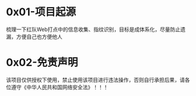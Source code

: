 # 0x01-项目起源
梳理一下红队Web打点中的信息收集、指纹识别，目标是成体系化，尽量防止遗漏，方便自己也方便他人

# 0x02-免责声明
该项目仅供授权下使用，禁止使用该项目进行违法操作，否则自行承担后果，请各位遵守《中华人民共和国网络安全法》！！！